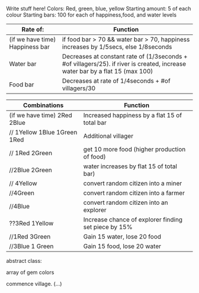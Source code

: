 Write stuff here!
Colors: Red, green, blue, yellow                Starting amount: 5 of each colour              Starting bars: 100 for each of happiness,food, and water levels 

| Rate of: | Function |
| -------- | -------- |
|(if we have time) Happiness bar | if food bar > 70 && water bar > 70, happiness increases by 1/5secs, else 1/8seconds |
| Water bar | Decreases at constant rate of (1/3seconds + #of villagers/25). if river is created, increase water bar by a flat 15 (max 100) |
| Food bar | Decreases at rate of 1/4seconds + #of villagers/30|

| Combinations  | Function |
| ------------- | -------- |
| (if we have time) 2Red 2Blue | Increased happiness by a flat 15 of total bar |
| // 1Yellow  1Blue  1Green  1Red | Additional villager |
| // 1Red  2Green | get 10 more food (higher production of food)  |
| //2Blue  2Green | water increases by flat 15 of total bar) |
| // 4Yellow | convert random citizen into a miner |
| //4Green | convert random citizen into a farmer |
| //4Blue | convert random citizen into an explorer |
| ??3Red 1Yellow | Increase chance of explorer finding set piece by 15% |
| //1Red 3Green | Gain 15 water, lose 20 food |
| //3Blue 1 Green | Gain 15 food, lose 20 water |

abstract class:

array of gem colors

commence
village. (...)